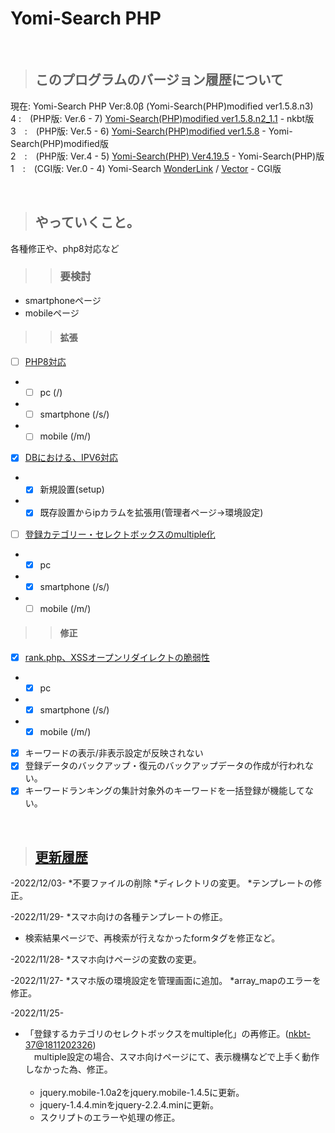 # Yomi-Search PHP

<br/>

> ## このプログラムのバージョン履歴について
現在: Yomi-Search PHP Ver:8.0β (Yomi-Search(PHP)modified ver1.5.8.n3)<br/>
4 :　(PHP版: Ver.6 - 7) [Yomi-Search(PHP)modified ver1.5.8.n2_1.1](http://www.nkbt.net/yomi/) - nkbt版<br/>
3　:　(PHP版: Ver.5 - 6) [Yomi-Search(PHP)modified ver1.5.8](http://yomiphp-mod.sweet82.com/) - Yomi-Search(PHP)modified版<br/>
2　:　(PHP版: Ver.4 - 5) [Yomi-Search(PHP) Ver4.19.5](http://sql.s28.xrea.com/) - Yomi-Search(PHP)版<br/>
1　:　(CGI版: Ver.0 - 4) Yomi-Search [WonderLink](http://yomi.pekori.to/) / [Vector](https://www.vector.co.jp/soft/unix/net/se124310.html) - CGI版<br/>

<br/>

> ## やっていくこと。
 各種修正や、php8対応など

>> ### 要検討
* smartphoneページ
* mobileページ


>> #### 拡張
- [ ] [PHP8対応](https://github.com/Utaharu/Yomi-Search_PHP/issues/5)
- - [ ] pc (/)
- - [ ] smartphone (/s/)
- - [ ] mobile (/m/)

- [x] [DBにおける、IPV6対応](https://github.com/Utaharu/Yomi-Search_PHP/issues/1)
- - [x] 新規設置(setup)
- - [x] 既存設置からipカラムを拡張用(管理者ページ->環境設定)

- [ ] [登録カテゴリー・セレクトボックスのmultiple化](https://github.com/Utaharu/Yomi-Search_PHP/issues/3)
- - [x] pc
- - [x] smartphone (/s/)
- - [ ] mobile (/m/)

>> #### 修正
- [x] [rank.php、XSSオープンリダイレクトの脆弱性](https://github.com/Utaharu/Yomi-Search_PHP/issues/2)
- - [x] pc
- - [x] smartphone (/s/)
- - [x] mobile (/m/)
- [x] キーワードの表示/非表示設定が反映されない
- [x] 登録データのバックアップ・復元のバックアップデータの作成が行われない。
- [x] キーワードランキングの集計対象外のキーワードを一括登録が機能してない。

<br/>

> ## [更新履歴](History.md)
-2022/12/03-
*不要ファイルの削除
*ディレクトリの変更。
*テンプレートの修正。

-2022/11/29-
*スマホ向けの各種テンプレートの修正。
 - 検索結果ページで、再検索が行えなかったformタグを修正など。

-2022/11/28-
*スマホ向けページの変数の変更。

-2022/11/27-
*スマホ版の環境設定を管理画面に追加。
*array_mapのエラーを修正。

-2022/11/25-
* 「登録するカテゴリのセレクトボックスをmultiple化」の再修正。([nkbt-37@1811202326](https://github.com/Utaharu/Yomi-Search_PHP/issues/3)) <br/>
　multiple設定の場合、スマホ向けページにて、表示機構などで上手く動作しなかった為、修正。<br/><br/>
  - jquery.mobile-1.0a2をjquery.mobile-1.4.5に更新。
  - jquery-1.4.4.minをjquery-2.2.4.minに更新。
  - スクリプトのエラーや処理の修正。
